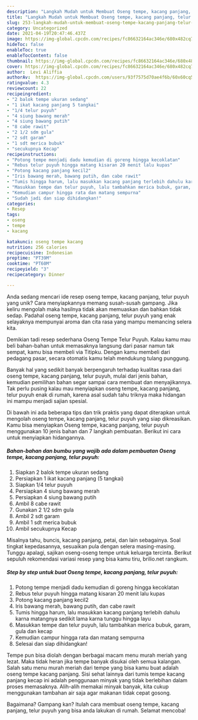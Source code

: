 ```yaml
---
description: "Langkah Mudah untuk Membuat Oseng tempe, kacang panjang, telur puyuh Anti Gagal"
title: "Langkah Mudah untuk Membuat Oseng tempe, kacang panjang, telur puyuh Anti Gagal"
slug: 253-langkah-mudah-untuk-membuat-oseng-tempe-kacang-panjang-telur-puyuh-anti-gagal
category: Uncategorized
date: 2021-04-19T20:47:46.437Z
image: https://img-global.cpcdn.com/recipes/fc86632164ac346e/680x482cq70/oseng-tempe-kacang-panjang-telur-puyuh-foto-resep-utama.jpg
hideToc: false
enableToc: true
enableTocContent: false
thumbnail: https://img-global.cpcdn.com/recipes/fc86632164ac346e/680x482cq70/oseng-tempe-kacang-panjang-telur-puyuh-foto-resep-utama.jpg
cover: https://img-global.cpcdn.com/recipes/fc86632164ac346e/680x482cq70/oseng-tempe-kacang-panjang-telur-puyuh-foto-resep-utama.jpg
author:  Levi Aliffia
authorAv:  https://img-global.cpcdn.com/users/93f7575d70ae4f6b/60x60cq50/avatar.jpg
ratingvalue: 4.3
reviewcount: 22
recipeingredient:
- "2 balok tempe ukuran sedang"
- "1 ikat kacang panjang 5 tangkai"
- "1/4 telur puyuh"
- "4 siung bawang merah"
- "4 siung bawang putih"
- "8 cabe rawit"
- "2 1/2 sdm gula"
- "2 sdt garam"
- "1 sdt merica bubuk"
- "secukupnya Kecap"
recipeinstructions:
- "Potong tempe menjadi dadu kemudian di goreng hingga kecoklatan"
- "Rebus telur puyuh hingga matang kisaran 20 menit lalu kupas"
- "Potong kacang panjang kecil2"
- "Iris bawang merah, bawang putih, dan cabe rawit"
- "Tumis hingga harum, lalu masukkan kacang panjang terlebih dahulu karna matangnya sedikit lama karna tunggu hingga layu"
- "Masukkan tempe dan telur puyuh, lalu tambahkan merica bubuk, garam, gula dan kecap"
- "Kemudian campur hingga rata dan matang sempurna"
- "Sudah jadi dan siap dihidangkan!"
categories:
- Resep
tags:
- oseng
- tempe
- kacang

katakunci: oseng tempe kacang 
nutrition: 256 calories
recipecuisine: Indonesian
preptime: "PT39M"
cooktime: "PT60M"
recipeyield: "3"
recipecategory: Dinner

---
```



Anda sedang mencari ide resep oseng tempe, kacang panjang, telur puyuh yang unik? Cara menyiapkannya memang susah-susah gampang. Jika keliru mengolah maka hasilnya tidak akan memuaskan dan bahkan tidak sedap. Padahal oseng tempe, kacang panjang, telur puyuh yang enak selayaknya mempunyai aroma dan cita rasa yang mampu memancing selera kita.


Demikian tadi resep sederhana Oseng Tempe Telur Puyuh. Kalau kamu mau beli bahan-bahan untuk memasaknya langsung dari pasar namun tak sempat, kamu bisa membeli via Titipku. Dengan kamu membeli dari pedagang pasar, secara otomatis kamu telah mendukung tulang punggung.

Banyak hal yang sedikit banyak berpengaruh terhadap kualitas rasa dari oseng tempe, kacang panjang, telur puyuh, mulai dari jenis bahan, kemudian pemilihan bahan segar sampai cara membuat dan menyajikannya. Tak perlu pusing kalau mau menyiapkan oseng tempe, kacang panjang, telur puyuh enak di rumah, karena asal sudah tahu triknya maka hidangan ini mampu menjadi sajian spesial.


Di bawah ini ada beberapa tips dan trik praktis yang dapat diterapkan untuk mengolah oseng tempe, kacang panjang, telur puyuh yang siap dikreasikan. Kamu bisa menyiapkan Oseng tempe, kacang panjang, telur puyuh menggunakan 10 jenis bahan dan 7 langkah pembuatan. Berikut ini cara untuk menyiapkan hidangannya.

<!--inarticleads1-->

##### Bahan-bahan dan bumbu yang wajib ada dalam pembuatan Oseng tempe, kacang panjang, telur puyuh:

1. Siapkan 2 balok tempe ukuran sedang
1. Persiapkan 1 ikat kacang panjang (5 tangkai)
1. Siapkan 1/4 telur puyuh
1. Persiapkan 4 siung bawang merah
1. Persiapkan 4 siung bawang putih
1. Ambil 8 cabe rawit
1. Gunakan 2 1/2 sdm gula
1. Ambil 2 sdt garam
1. Ambil 1 sdt merica bubuk
1. Ambil secukupnya Kecap


Misalnya tahu, buncis, kacang panjang, petai, dan lain sebagainya. Soal tingkat kepedasannya, sesuaikan pula dengan selera masing-masing. Tunggu apalagi, sajikan oseng-oseng tempe untuk keluarga tercinta. Berikut sepuluh rekomendasi variasi resep yang bisa kamu tiru, brilio.net rangkum. 

<!--inarticleads2-->

##### Step by step untuk buat Oseng tempe, kacang panjang, telur puyuh:

1. Potong tempe menjadi dadu kemudian di goreng hingga kecoklatan
1. Rebus telur puyuh hingga matang kisaran 20 menit lalu kupas
1. Potong kacang panjang kecil2
1. Iris bawang merah, bawang putih, dan cabe rawit
1. Tumis hingga harum, lalu masukkan kacang panjang terlebih dahulu karna matangnya sedikit lama karna tunggu hingga layu
1. Masukkan tempe dan telur puyuh, lalu tambahkan merica bubuk, garam, gula dan kecap
1. Kemudian campur hingga rata dan matang sempurna
1. Selesai dan siap dihidangkan!

Tempe pun bisa diolah dengan berbagai macam menu murah meriah yang lezat. Maka tidak heran jika tempe banyak disukai oleh semua kalangan. Salah satu menu murah meriah dari tempe yang bisa kamu buat adalah oseng tempe kacang panjang. Sisi sehat lainnya dari tumis tempe kacang panjang kecap ini adalah penggunaan minyak yang tidak berlebihan dalam proses memasaknya. Alih-alih memakai minyak banyak, kita cukup menggunakan tambahan air saja agar makanan tidak cepat gosong. 

Bagaimana? Gampang kan? Itulah cara membuat oseng tempe, kacang panjang, telur puyuh yang bisa anda lakukan di rumah. Selamat mencoba!
